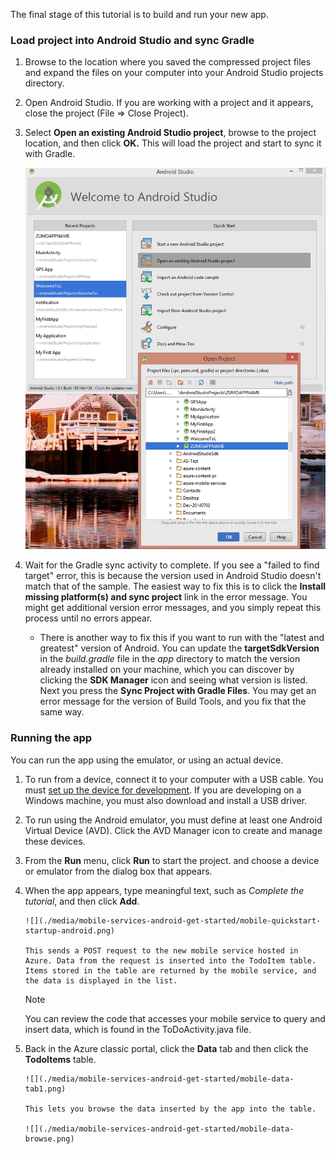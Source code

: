 The final stage of this tutorial is to build and run your new app.

### Load project into Android Studio and sync Gradle
1. Browse to the location where you saved the compressed project files and expand the files on your computer into your Android Studio projects directory.
2. Open Android Studio. If you are working with a project and it appears, close the project (File => Close Project).
3. Select **Open an existing Android Studio project**, browse to the project location, and then click **OK.** This will load the project and start to sync it with Gradle.
   
     ![](./media/mobile-services-android-get-started/android-studio-import-project.png)
4. Wait for the Gradle sync activity to complete. If you see a "failed to find target" error, this is because the version used in Android Studio doesn't match that of the sample. The easiest way to fix this is to click the **Install missing platform(s) and sync project** link in the error message. You might get additional version error messages, and you simply repeat this process until no errors appear.
   
   * There is another way to fix this if you want to run with the "latest and greatest" version of Android. You can update the **targetSdkVersion** in the *build.gradle* file in the *app* directory to match the version already installed on your machine, which you can discover by clicking the **SDK Manager** icon and seeing what version is listed. Next you press the **Sync Project with Gradle Files**. You may get an error message for the version of Build Tools, and you fix that the same way.

### Running the app
You can run the app using the emulator, or using an actual device.

1. To run from a device, connect it to your computer with a USB cable. You must [set up the device for development](https://developer.android.com/training/basics/firstapp/running-app.html). If you are developing on a Windows machine, you must also download and install a USB driver.
2. To run using the Android emulator, you must define at least one Android Virtual Device (AVD). Click the AVD Manager icon to create and manage these devices.
3. From the **Run** menu, click **Run** to start the project. and choose a device or emulator from the dialog box that appears.
4. When the app appears, type meaningful text, such as *Complete the tutorial*, and then click **Add**.
   
       ![](./media/mobile-services-android-get-started/mobile-quickstart-startup-android.png)
   
       This sends a POST request to the new mobile service hosted in Azure. Data from the request is inserted into the TodoItem table. Items stored in the table are returned by the mobile service, and the data is displayed in the list.
   
   > [!NOTE]
   > You can review the code that accesses your mobile service to query and insert data, which is found in the ToDoActivity.java file.
   > 
   > 
5. Back in the Azure classic portal, click the **Data** tab and then click the **TodoItems** table.
   
       ![](./media/mobile-services-android-get-started/mobile-data-tab1.png)
   
       This lets you browse the data inserted by the app into the table.
   
       ![](./media/mobile-services-android-get-started/mobile-data-browse.png)


